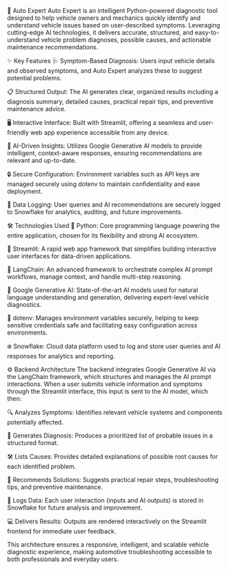 🚗 Auto Expert
Auto Expert is an intelligent Python-powered diagnostic tool designed to help vehicle owners and mechanics quickly identify and understand vehicle issues based on user-described symptoms. Leveraging cutting-edge AI technologies, it delivers accurate, structured, and easy-to-understand vehicle problem diagnoses, possible causes, and actionable maintenance recommendations.

✨ Key Features
🩺 Symptom-Based Diagnosis: Users input vehicle details and observed symptoms, and Auto Expert analyzes these to suggest potential problems.

📋 Structured Output: The AI generates clear, organized results including a diagnosis summary, detailed causes, practical repair tips, and preventive maintenance advice.

🖥️ Interactive Interface: Built with Streamlit, offering a seamless and user-friendly web app experience accessible from any device.

🤖 AI-Driven Insights: Utilizes Google Generative AI models to provide intelligent, context-aware responses, ensuring recommendations are relevant and up-to-date.

🔒 Secure Configuration: Environment variables such as API keys are managed securely using dotenv to maintain confidentiality and ease deployment.

💾 Data Logging: User queries and AI recommendations are securely logged to Snowflake for analytics, auditing, and future improvements.

🛠️ Technologies Used
🐍 Python: Core programming language powering the entire application, chosen for its flexibility and strong AI ecosystem.

🚀 Streamlit: A rapid web app framework that simplifies building interactive user interfaces for data-driven applications.

🔗 LangChain: An advanced framework to orchestrate complex AI prompt workflows, manage context, and handle multi-step reasoning.

🧠 Google Generative AI: State-of-the-art AI models used for natural language understanding and generation, delivering expert-level vehicle diagnostics.

🔑 dotenv: Manages environment variables securely, helping to keep sensitive credentials safe and facilitating easy configuration across environments.

❄️ Snowflake: Cloud data platform used to log and store user queries and AI responses for analytics and reporting.

⚙️ Backend Architecture
The backend integrates Google Generative AI via the LangChain framework, which structures and manages the AI prompt interactions. When a user submits vehicle information and symptoms through the Streamlit interface, this input is sent to the AI model, which then:

🔍 Analyzes Symptoms: Identifies relevant vehicle systems and components potentially affected.

📝 Generates Diagnosis: Produces a prioritized list of probable issues in a structured format.

🛠️ Lists Causes: Provides detailed explanations of possible root causes for each identified problem.

🧰 Recommends Solutions: Suggests practical repair steps, troubleshooting tips, and preventive maintenance.

💾 Logs Data: Each user interaction (inputs and AI outputs) is stored in Snowflake for future analysis and improvement.

💻 Delivers Results: Outputs are rendered interactively on the Streamlit frontend for immediate user feedback.

This architecture ensures a responsive, intelligent, and scalable vehicle diagnostic experience, making automotive troubleshooting accessible to both professionals and everyday users.

